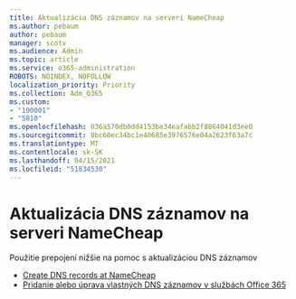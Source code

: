 ```yaml
---
title: Aktualizácia DNS záznamov na serveri NameCheap
ms.author: pebaum
author: pebaum
manager: scotv
ms.audience: Admin
ms.topic: article
ms.service: o365-administration
ROBOTS: NOINDEX, NOFOLLOW
localization_priority: Priority
ms.collection: Adm_O365
ms.custom:
- "100001"
- "5810"
ms.openlocfilehash: 036a570db0dd4153be34eafabb2f8864041d3ee0
ms.sourcegitcommit: 8bc60ec34bc1e40685e3976576e04a2623f63a7c
ms.translationtype: MT
ms.contentlocale: sk-SK
ms.lasthandoff: 04/15/2021
ms.locfileid: "51834530"
---
```

# <a name="update-dns-records-at-namecheap"></a>Aktualizácia DNS záznamov na serveri NameCheap

Použitie prepojení nižšie na pomoc s aktualizáciou DNS záznamov

- [Create DNS records at NameCheap](https://docs.microsoft.com/microsoft-365/admin/dns/create-dns-records-at-namecheap?view=o365-worldwide)
- [Pridanie alebo úprava vlastných DNS záznamov v službách Office 365](https://docs.microsoft.com/microsoft-365/admin/setup/add-domain#add-or-edit-custom-dns-records)